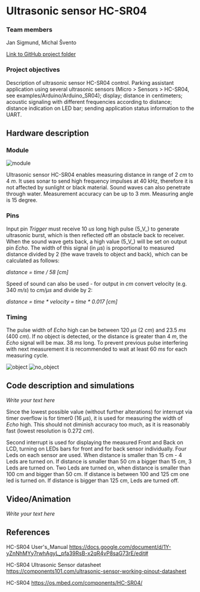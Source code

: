 # Ultrasonic sensor HC-SR04

### Team members

Jan Sigmund, Michal Švento

[Link to GitHub project folder](https://github.com/xsigmu06/Digital-electronics-2/tree/master/Labs/Project)

### Project objectives

Description of ultrasonic sensor HC-SR04 control. Parking assistant application using several ultrasonic sensors (Micro > Sensors > HC-SR04, see examples/Arduino/Arduino_SR04); display; distance in centimeters; acoustic signaling with different frequencies according to distance; distance indication on LED bar; sending application status information to the UART.

## Hardware description

### Module

![module](Images/hc-sr04.png)

Ultrasonic sensor HC-SR04 enables measuring distance in range of 2 _cm_ to 4 _m_. It uses sonar to send high frequency impulses at 40 kHz, therefore it is not affected by sunlight or black material. Sound waves can also penetrate through water. Measurement accuracy can be up to 3 _mm_. Measuring angle is 15 degree.


### Pins

Input pin _Trigger_ must receive 10 _us_ long high pulse (5_V_) to generate ultrasonic burst, which is then reflected off an obstacle back to receiver. When the sound wave gets back, a high value (5_V_) will be set on output pin _Echo_. The width of this signal (in _μs_) is proportional to measured distance divided by 2 (the wave travels to object and back), which can be calculated as follows: 

_distance = time / 58 [cm]_

Speed of sound can also be used - for output in _cm_ convert velocity (e.g. 340 _m/s_) to _cm/μs_ and divide by 2:

_distance = time * velocity = time * 0.017 [cm]_

### Timing

The pulse width of _Echo_ high can be between 120 _μs_ (2 _cm_) and 23.5 _ms_ (400 _cm_). If no object is detected, or the distance is greater than 4 _m_, the _Echo_ signal will be max. 38 _ms_ long. To prevent previous pulse interfering with next measurement it is recommended to wait at least 60 _ms_ for each measuring cycle.

![object](Images/object.jpg)
![no_object](Images/no_object.jpg)


## Code description and simulations

*Write your text here*

Since the lowest possible value (without further alterations) for interrupt via timer overflow is for timer0 (16 _μs_), it is used for measuring the width of _Echo_ high. This should not diminish accuracy too much, as it is reasonably fast (lowest resolution is 0.272 _cm_).

Second interrupt is used for displaying the measured Front and Back on LCD, turning on LEDs bars for front and for back sensor individually. Four Leds on each sensor are used. When distance is smaller than 15 cm - 4 Leds are turned on. If distance is smaller than 50 cm a bigger than 15 cm, 3 Leds are turned on. Two Leds are turned on, when distance is smaller than 100 cm and bigger than 50 cm. If distance is between 100 and 125 cm one led is turned on. If distance is bigger than 125 cm, Leds are turned off.

## Video/Animation

*Write your text here*


## References

HC-SR04 User's_Manual
https://docs.google.com/document/d/1Y-yZnNhMYy7rwhAgyL_pfa39RsB-x2qR4vP8saG73rE/edit#

HC-SR04 Ultrasonic Sensor datasheet
https://components101.com/ultrasonic-sensor-working-pinout-datasheet

HC-SR04
https://os.mbed.com/components/HC-SR04/

